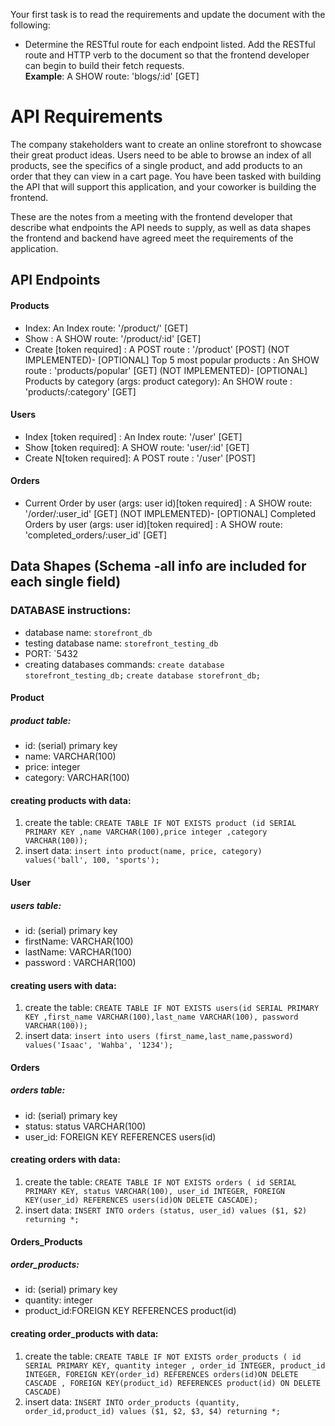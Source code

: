 Your first task is to read the requirements and update the document with the following:

- Determine the RESTful route for each endpoint listed. Add the RESTful route and HTTP verb to the document so that the frontend developer can begin to build their fetch requests.  
  **Example**: A SHOW route: 'blogs/:id' [GET]

# API Requirements

The company stakeholders want to create an online storefront to showcase their great product ideas. Users need to be able to browse an index of all products, see the specifics of a single product, and add products to an order that they can view in a cart page. You have been tasked with building the API that will support this application, and your coworker is building the frontend.

These are the notes from a meeting with the frontend developer that describe what endpoints the API needs to supply, as well as data shapes the frontend and backend have agreed meet the requirements of the application.

## API Endpoints

#### Products

- Index: An Index route: '/product/' [GET]
- Show : A SHOW route: '/product/:id' [GET]
- Create [token required] : A POST route : '/product' [POST]
  (NOT IMPLEMENTED)- [OPTIONAL] Top 5 most popular products : An SHOW route : 'products/popular' [GET]
  (NOT IMPLEMENTED)- [OPTIONAL] Products by category (args: product category): An SHOW route : 'products/:category' [GET]

#### Users

- Index [token required] : An Index route: '/user' [GET]
- Show [token required]: A SHOW route: 'user/:id' [GET]
- Create N[token required]: A POST route : '/user' [POST]

#### Orders

- Current Order by user (args: user id)[token required] : A SHOW route: '/order/:user_id' [GET]
  (NOT IMPLEMENTED)- [OPTIONAL] Completed Orders by user (args: user id)[token required] : A SHOW route: 'completed_orders/:user_id' [GET]

## Data Shapes (Schema -all info are included for each single field)

### DATABASE instructions:

- database name: `storefront_db`
- testing database name: `storefront_testing_db`
- PORT: `5432
- creating databases commands:
  `create database storefront_testing_db;`
  `create database storefront_db;`

#### Product

##### product table:

- id: (serial) primary key
- name: VARCHAR(100)
- price: integer
- category: VARCHAR(100)

#### creating products with data:

1. create the table: `CREATE TABLE IF NOT EXISTS product (id SERIAL PRIMARY KEY ,name VARCHAR(100),price integer ,category VARCHAR(100)); `
2. insert data: `insert into product(name, price, category) values('ball', 100, 'sports'); `

#### User

##### users table:

- id: (serial) primary key
- firstName: VARCHAR(100)
- lastName: VARCHAR(100)
- password
  : VARCHAR(100)

#### creating users with data:

1. create the table: `CREATE TABLE IF NOT EXISTS users(id SERIAL PRIMARY KEY ,first_name VARCHAR(100),last_name VARCHAR(100), password VARCHAR(100));`
2. insert data: `insert into users (first_name,last_name,password) values('Isaac', 'Wahba', '1234'); `

#### Orders

##### orders table:

- id: (serial) primary key
- status: status VARCHAR(100)
- user_id: FOREIGN KEY REFERENCES users(id)

#### creating orders with data:

1. create the table: `CREATE TABLE IF NOT EXISTS orders ( id SERIAL PRIMARY KEY, status VARCHAR(100), user_id INTEGER, FOREIGN KEY(user_id) REFERENCES users(id)ON DELETE CASCADE); `
2. insert data: `INSERT INTO orders (status, user_id) values ($1, $2) returning *;`

#### Orders_Products

##### order_products:

- id: (serial) primary key
- quantity: integer
- product_id:FOREIGN KEY REFERENCES product(id)

#### creating order_products with data:

1. create the table: `CREATE TABLE IF NOT EXISTS order_products ( id SERIAL PRIMARY KEY, quantity integer , order_id INTEGER, product_id INTEGER, FOREIGN KEY(order_id) REFERENCES orders(id)ON DELETE CASCADE , FOREIGN KEY(product_id) REFERENCES product(id) ON DELETE CASCADE) `
2. insert data: `INSERT INTO order_products (quantity, order_id,product_id) values ($1, $2, $3, $4) returning *;`

